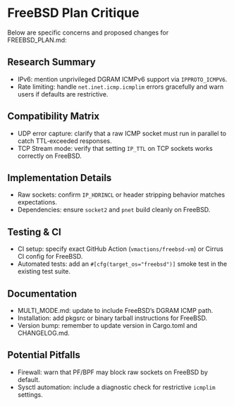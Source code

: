 # FreeBSD Plan Critique

Below are specific concerns and proposed changes for FREEBSD_PLAN.md:

## Research Summary
- IPv6: mention unprivileged DGRAM ICMPv6 support via `IPPROTO_ICMPV6`.
- Rate limiting: handle `net.inet.icmp.icmplim` errors gracefully and warn users if defaults are restrictive.

## Compatibility Matrix
- UDP error capture: clarify that a raw ICMP socket must run in parallel to catch TTL‐exceeded responses.
- TCP Stream mode: verify that setting `IP_TTL` on TCP sockets works correctly on FreeBSD.

## Implementation Details
- Raw sockets: confirm `IP_HDRINCL` or header stripping behavior matches expectations.
- Dependencies: ensure `socket2` and `pnet` build cleanly on FreeBSD.

## Testing & CI
- CI setup: specify exact GitHub Action (`vmactions/freebsd-vm`) or Cirrus CI config for FreeBSD.
- Automated tests: add an `#[cfg(target_os="freebsd")]` smoke test in the existing test suite.

## Documentation
- MULTI_MODE.md: update to include FreeBSD’s DGRAM ICMP path.
- Installation: add pkgsrc or binary tarball instructions for FreeBSD.
- Version bump: remember to update version in Cargo.toml and CHANGELOG.md.

## Potential Pitfalls
- Firewall: warn that PF/BPF may block raw sockets on FreeBSD by default.
- Sysctl automation: include a diagnostic check for restrictive `icmplim` settings.

